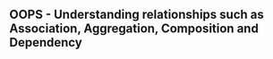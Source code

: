 ## OOPS - Understanding relationships such as Association, Aggregation, Composition and Dependency 
